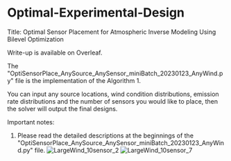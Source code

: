 # Optimal-Experimental-Design
Title: Optimal Sensor Placement for Atmospheric Inverse Modeling Using Bilevel Optimization

Write-up is available on Overleaf.

The "OptiSensorPlace_AnySource_AnySensor_miniBatch_20230123_AnyWind.py" file is the implementation of the Algorithm 1.

You can input any source locations, wind condition distributions, emission rate distributions and the number of sensors you would like to place, then the solver will output the final designs.

 
 Important notes:
  1. Please read the detailed descriptions at the beginnings of the "OptiSensorPlace_AnySource_AnySensor_miniBatch_20230123_AnyWind.py" file.
![LargeWind_10sensor_2](https://user-images.githubusercontent.com/64560217/214189043-139bb40a-5056-46cb-98cc-3c8f8d01430d.png)
![LargeWind_10sensor_7](https://user-images.githubusercontent.com/64560217/214189209-84892cbc-350d-49a5-a4e1-07f4c9ca38fe.png)

